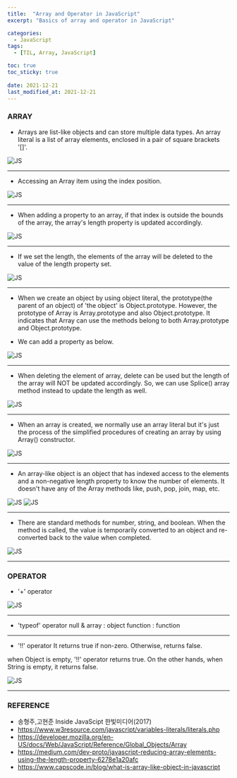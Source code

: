 ```yaml
---
title:  "Array and Operator in JavaScript"
excerpt: "Basics of array and operator in JavaScript"

categories:
  - JavaScript
tags:
  - [TIL, Array, JavaScript]

toc: true
toc_sticky: true
 
date: 2021-12-21
last_modified_at: 2021-12-21
---
```

### ARRAY
* Arrays are list-like objects and can store multiple data types. An array literal is a list of array elements, enclosed in a pair of square brackets '[]'.

![JS](/img/JavaScript/2021-12-21-JS1-1.jpg)
- - -
* Accessing an Array item using the index position.

![JS](/img/JavaScript/2021-12-21-JS1-2.jpg)
- - -
* When adding a property to an array, if that index is outside the bounds of the array, the array's length property is updated accordingly.

![JS](/img/JavaScript/2021-12-21-JS1-3.jpg)
- - -
* If we set the length, the elements of the array will be deleted to the value of the length property set.

![JS](/img/JavaScript/2021-12-21-JS1-4.jpg)
- - -
* When we create an object by using object literal, the prototype(the parent of an object) of 'the object' is Object.prototype. However, the prototype of Array is Array.prototype and also Object.prototype. It indicates that Array can use the methods belong to both Array.prototype and Object.prototype.

* We can add a property as below.

![JS](/img/JavaScript/2021-12-21-JS1-5.jpg)
- - -
* When deleting the element of array, delete can be used but the length of the array will NOT be updated accordingly. So, we can use Splice() array method instead to update the length as well. 

![JS](/img/JavaScript/2021-12-21-JS1-6.jpg)
- - -
* When an array is created, we normally use an array literal but it's just the process of the simplified procedures of creating an array by using Array() constructor.

![JS](/img/JavaScript/2021-12-21-JS1-7.jpg)
- - -
*  An array-like object is an object that has indexed access to the elements and a non-negative length property to know the number of elements. It doesn't have any of the Array methods like, push, pop, join, map, etc.

![JS](/img/JavaScript/2021-12-21-JS1-8.jpg)
![JS](/img/JavaScript/2021-12-21-JS1-9.jpg)
- - -
* There are standard methods for number, string, and boolean. When the method is called, the value is temporarily converted to an object and re-converted back to the value when completed. 

![JS](/img/JavaScript/2021-12-21-JS1-10.jpg)
- - -
### OPERATOR
* '+' operator

![JS](/img/JavaScript/2021-12-21-JS1-11.jpg)
- - -
* 'typeof' operator
null & array : object
function : function
- - -
* '!!' operator
It returns true if non-zero. Otherwise, returns false.

when Object is empty, '!!' operator returns true. On the other hands, when String is empty, it returns false.

![JS](/img/JavaScript/2021-12-21-JS1-12.jpg)
- - -
### REFERENCE 
* 송형주,고현준 Inside JavaScipt 한빛미디어(2017)
* https://www.w3resource.com/javascript/variables-literals/literals.php
* https://developer.mozilla.org/en-US/docs/Web/JavaScript/Reference/Global_Objects/Array
* https://medium.com/dev-proto/javascript-reducing-array-elements-using-the-length-property-6278e1a20afc
* https://www.capscode.in/blog/what-is-array-like-object-in-javascript